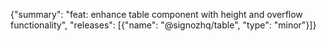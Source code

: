 {"summary": "feat: enhance table component with height and overflow functionality", "releases": [{"name": "@signozhq/table", "type": "minor"}]}

